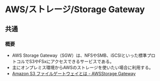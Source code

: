 # AWS/ストレージ/Storage Gateway

## 共通

### 概要

- AWS Storage Gateway（SGW）は、NFSやSMB、iSCSIといった標準プロトコルでS3やFSxにアクセスできるサービスである。
- 主にオンプレミス環境からAWSのストレージを使いたい場合に利用する。
- [Amazon S3 ファイルゲートウェイとは - AWSStorage Gateway](https://docs.aws.amazon.com/ja_jp/filegateway/latest/files3/what-is-file-s3.html)
